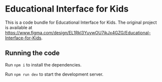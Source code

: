 
  # Educational Interface for Kids

  This is a code bundle for Educational Interface for Kids. The original project is available at https://www.figma.com/design/EL1Rkl3YuywOU7ikJx4GZG/Educational-Interface-for-Kids.

  ## Running the code

  Run `npm i` to install the dependencies.

  Run `npm run dev` to start the development server.
  